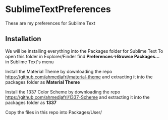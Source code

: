 # SublimeTextPreferences
These are my preferences for Sublime Text

## Installation
We will be installing everything into the Packages folder for Sublime Text
To open this folder in Explorer/Finder find **Preferences->Browse Packages...** in Sublime Text's menu

Install the Material Theme by downloading the repo https://github.com/ahmedjafri/material-theme and extracting it into the packages folder as **Material Theme**

Install the 1337 Color Scheme by downloading the repo https://github.com/ahmedjafri/1337-Scheme and extracting it into the packages folder as **1337**

Copy the files in this repo into Packages/User/
